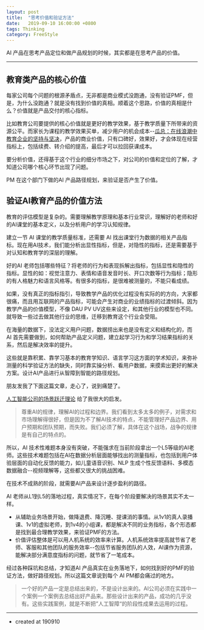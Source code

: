 ```yaml
---
layout: post
title:  "思考价值和验证方法"
date:   2019-09-10 16:00:00 +0800
tags: Thinking
category: FreeStyle
---
```


AI 产品在思考产品定位和做产品规划的时候，其实都是在思考产品的价值。

---

## 教育类产品的核心价值

每家公司每个问题的根源矛盾点，无非都是商业模式没跑通，没有验证PMF，但是，为什么没跑通？就是没有找到价值的真相。顺着这个思路，价值的真相是什么？价值就是产品交付的核心指标。


比如教育公司要提供的核心价值就是更好的教学效果，基于教学质量下所带来的资源公平。而家长为课程的教学效果买单，减少用户的机会成本--[瓜总：在线浪潮中教育企业的坚持与坚决](https://mp.weixin.qq.com/s?__biz=MzI5NzUwODY3Mw==&mid=2247487078&idx=1&sn=2f3ee7363320a65e710921284ce94714&chksm=ecb54448dbc2cd5ef47e39be1430996db80168a5437a2d06b9b1d391bfb9d50609c832342be5&mpshare=1&scene=1&srcid=&sharer_sharetime=1569633098988&sharer_shareid=2590f41b2a2211f36261553f9b9b72db&key=e457042fa01daf6ae6b302a647e491ce6ac4e213f792488234e7e68d20d59c600d3043cc432d365d7a11abb5231a5fd02adb41949d66cc8e2616e97d9c9604015a3ed9b67ad6014a5c2f438778b0f309&ascene=0&uin=OTYyNDg4NjIx&devicetype=iMac+MacBookPro14%2C1+OSX+OSX+10.12.5+build(16F2073)&version=12020810&nettype=WIFI&lang=zh_CN&fontScale=100&pass_ticket=uGao5Vg6gzXXQWTFncTL9iyrNfKgZBQSxdbmPVNWuvVW39qsyclzgqmYOQeUvVrp)，产品的商业价值，只有口碑好，效果好，才会体现在经营指标上，包括续费、转介绍的提高，最后才可以拉回获课成本。


要分析价值，还得基于这个行业的细分市场之下，对公司的价值和定位的了解，才知道公司哪个核心环节出现了问题。

PM 在这个部门下做的AI 产品路径规划，来验证是否产生了价值。


## 验证AI教育产品的价值方法

教育的评估模型是复杂的。需要理解教学原理和基本行业常识，理解好的老师和好的AI课堂的基本定义，以及分析用户的学习认知规律。

建立一节 AI 课堂的教学质量标准，还需要 AI 找出课堂行为数据的相关产品指标。现在用AI技术，我们能分析出显性指标，但是，对隐性的指标，还是需要基于对认知和教育学的深层的理解。

好的AI 老师包括哪些特征？将老师的行为和表现拆解出指标，包括显性和隐性的指标。显性的如：视觉注意力、表情和语音发音时长、开口次数等行为指标；隐形的有人格魅力和语言风格等。有很多的指标，是很难被测量的，不能只看成绩。



如果，没有真正的指标指引，导致教学产品的优化过程没有实际的的方向，大家都很痛，而且用互联网的产品指标，可能会产生对商业的业绩指标的过渡倾斜。因为教学产品的价值模型，不像 DAU PV UV这些来设定，和其他行业的模型也不同。就导致一些过去做其他行业的思维，迁移到教育这个行业会受阻。


在海量的数据下，没法定义用户问题，数据捞出来也是没有定义和结构化的，而 AI 首先需要做到，如何帮助产品定义问题，建立起学习行为和学习结果指标的关系，然后是解决效率的提升。

这些就是靠积累、靠学习基本的教育学知识、语言学习这方面的学术知识，来弥补测量的科学验证方法的缺失，同时靠实操分析、看用户数据，来摸索出更好的解决方案。设计AI产品进行从智障到智能的路径规划。

朋友发我了下面这篇文章，走心了，说到痛楚了。

[人工智能公司的场景跃迁理论](https://mp.weixin.qq.com/s?__biz=MzI1NDE1MDUwOQ==&mid=2650797263&idx=1&sn=c806b6678be01301cce7ba32848ceff6&chksm=f1c2c6cdc6b54fdba33782c89be295ec33b3434c4767f9ec3b97ed03b889354b2c7bd1cec01a&mpshare=1&scene=1&srcid=&sharer_sharetime=1569599848487&sharer_shareid=092713d04f046c2b90a348759521ecd8&key=e457042fa01daf6a519b7cb078d6d2b3c91baa615ae6953429efced7c79bcc58b348ba5df6ee5cac746ac7380a4eb0385d9417ac2dc06a9d983be001bb191e1427d0bb759c1b980f3ad46e40cb3a50d2&ascene=0&uin=OTYyNDg4NjIx&devicetype=iMac+MacBookPro14%2C1+OSX+OSX+10.12.5+build(16F2073)&version=12020810&nettype=WIFI&lang=zh_CN&fontScale=100&pass_ticket=MK4AyMMmOrI7hHhnmQu1YoRUQPRyhBJ0SGaLt%2BvkrKA9YB8Xe2I5K2ejVMZDhyi2) 给了我很大的启发。

> 尊重AI的规律，理解AI的过程和边界。我们看到太多太多的例子，对需求和市场理解得很好，但是因为不了解AI技术的特点，不能管理好产品边界、用户预期和团队预期，而失败。我们必须了解，具体在这个战场，战争的规律是有自己的特点的。



所以，AI 技术性难题本身没有突破，不能强求在当前阶段拿出一个L5等级的AI老师。这些技术难题包括在AI在数据分析层面能够找出的测量指标，也包括到用户体验层面的自动化反馈的能力，如儿童语音识别、NLP 生成个性反馈语料、多模态数据融合--视频理解等，这些都又很大的挑战困难。

在技术不成熟的阶段，就需要AI产品来设计逐步盈利的路径。

AI 老师从L1到L5的落地过程，真实情况下，在每个阶段要解决的场景其实不太一样。

- 从辅助业务场景开始，做降退费、降沉睡、提课消的事情。从1v1的真人录播课、1v1的虚拟老师，到1v4的小组课，都是解决不同的业务指标，各个形态都是找到最合理教学效果，来验证PMF的方法。
- 价值评估整体是可以用人机系统的效率来计算。人机系统效率提高就节省了老师、客服和其他团队的服务效率--包括节省服务团队的人效，AI课作为资源，能解决部分满意度指标的问题，就节省了一笔成本。



经过各种踩坑和总结，才知道AI 产品真实在业务落地下，如何找到好的PMF的验证方法，做好路径规划。所以这篇文章说到每个 AI PM都会痛过的地方。

> 一个好的产品一定是总结出来的，不是设计出来的。AI公司必须在实践中一个案例一个案例去总结出好产品来。那些设计出来的产品，成功的几乎没有。这些实践案例，就是不断把”人工智障“的阶段性成果去运用的过程。


---

- created at 190910
